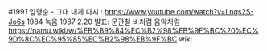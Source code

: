 #1991
임형순  - 그대 내게 다시 :  https://www.youtube.com/watch?v=Lnqs2S-Jo6s
1984 녹음 1987 2.20 발표: 문관철 비처럼 음악처럼
https://namu.wiki/w/%EB%B9%84%EC%B2%98%EB%9F%BC%20%EC%9D%8C%EC%95%85%EC%B2%98%EB%9F%BC
wiki


